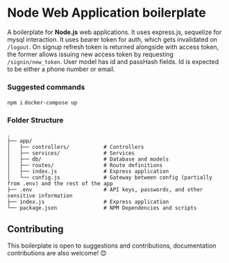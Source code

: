 # Node Web Application boilerplate

A boilerplate for **Node.js** web applications. It uses express.js, sequelize for mysql interaction. It uses bearer token for auth, which gets invalidated on `/logout`. On signup refresh token is returned alongside with access token, the former allows issuing new access token by requesting `/signin/new_token`. User model has id and passHash fields. Id is expected to be either a phone number or email.

### Suggested commands

`npm i`
`docker-compose up`

### Folder Structure

```
.
├── app/
│   ├── controllers/           # Controllers
│   ├── services/              # Services
│   ├── db/                    # Database and models
│   ├── routes/                # Route definitions
│   ├── index.js               # Express application
│   └── config.js              # Gateway between config (partially from .env) and the rest of the app
├── .env                       # API keys, passwords, and other sensitive information
├── index.js                   # Express application
└── package.json               # NPM Dependencies and scripts
```

## Contributing

This boilerplate is open to suggestions and contributions, documentation contributions are also welcome! 😊
